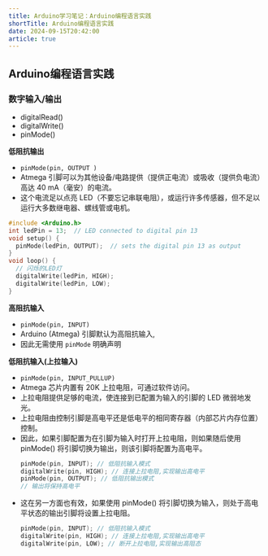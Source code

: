 ```yaml
---
title: Arduino学习笔记：Arduino编程语言实践
shortTitle: Arduino编程语言实践
date: 2024-09-15T20:42:00
article: true
---
```


## Arduino编程语言实践


### 数字输入/输出

- digitalRead()
- digitalWrite()
- pinMode()


**低阻抗输出**

- `pinMode(pin, OUTPUT )`
- Atmega 引脚可以为其他设备/电路提供（提供正电流）或吸收（提供负电流）高达 40 mA（毫安）的电流。
- 这个电流足以点亮 LED（不要忘记串联电阻），或运行许多传感器，但不足以运行大多数继电器、螺线管或电机。


```c
#include <Arduino.h>
int ledPin = 13;  // LED connected to digital pin 13
void setup() {
  pinMode(ledPin, OUTPUT);  // sets the digital pin 13 as output
}
void loop() {
  // 闪烁的LED灯
  digitalWrite(ledPin, HIGH);
  digitalWrite(ledPin, LOW);
}
```

**高阻抗输入**

- `pinMode(pin, INPUT)`
- Arduino (Atmega) 引脚默认为高阻抗输入,
- 因此无需使用 `pinMode` 明确声明



**低阻抗输入(上拉输入)**
- `pinMode(pin, INPUT_PULLUP)`
- Atmega 芯片内置有 20K 上拉电阻，可通过软件访问。
- 上拉电阻提供足够的电流，使连接到已配置为输入的引脚的 LED 微弱地发光。
- 上拉电阻由控制引脚是高电平还是低电平的相同寄存器（内部芯片内存位置）控制。
- 因此，如果引脚配置为在引脚为输入时打开上拉电阻，则如果随后使用 pinMode() 将引脚切换为输出，则该引脚将配置为高电平。
  ```c
  pinMode(pin, INPUT); // 低阻抗输入模式
  digitalWrite(pin, HIGH); // 连接上拉电阻,实现输出高电平
  pinMode(pin, OUTPUT); // 低阻抗输出模式
  // 输出将保持高电平
  ```
- 这在另一方面也有效，如果使用 pinMode() 将引脚切换为输入，则处于高电平状态的输出引脚将设置上拉电阻。
  ```c
  pinMode(pin, INPUT); // 低阻抗输入模式
  digitalWrite(pin, HIGH); // 连接上拉电阻,实现输出高电平
  digitalWrite(pin, LOW); // 断开上拉电阻,实现输出高阻态
  ```